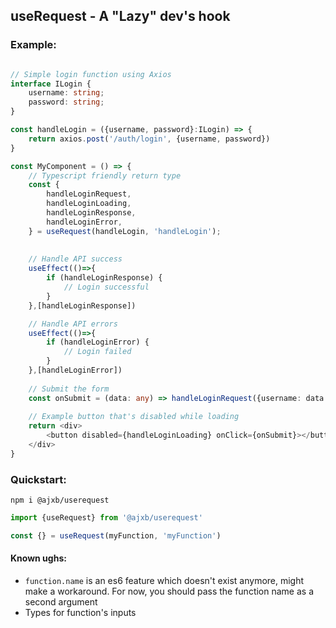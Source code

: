## useRequest - A "Lazy" dev's hook

### Example:

```typescript jsx

// Simple login function using Axios
interface ILogin {
    username: string;
    password: string;
}

const handleLogin = ({username, password}:ILogin) => {
    return axios.post('/auth/login', {username, password})
}

const MyComponent = () => {
    // Typescript friendly return type
    const {
        handleLoginRequest,
        handleLoginLoading,
        handleLoginResponse,
        handleLoginError,
    } = useRequest(handleLogin, 'handleLogin');
    
    
    // Handle API success
    useEffect(()=>{
        if (handleLoginResponse) {
            // Login successful 
        }
    },[handleLoginResponse])

    // Handle API errors
    useEffect(()=>{
        if (handleLoginError) {
            // Login failed 
        }
    },[handleLoginError])
    
    // Submit the form
    const onSubmit = (data: any) => handleLoginRequest({username: data.username, password: data.password})
    
    // Example button that's disabled while loading
    return <div>
        <button disabled={handleLoginLoading} onClick={onSubmit}></button>
    </div>
}

```

### Quickstart:

`npm i @ajxb/userequest`

```typescript
import {useRequest} from '@ajxb/userequest'
```

```typescript
const {} = useRequest(myFunction, 'myFunction')
```

#### Known ughs:

- `function.name` is an es6 feature which doesn't exist anymore, might make a workaround. For now, you should pass the function name as a second argument 
- Types for function's inputs
